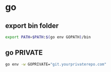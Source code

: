 # go

## export bin folder

```bash
export PATH=$PATH:$(go env GOPATH)/bin
```

## go PRIVATE

```bash
go env -w GOPRIVATE="git.yourprivaterepo.com"
```
